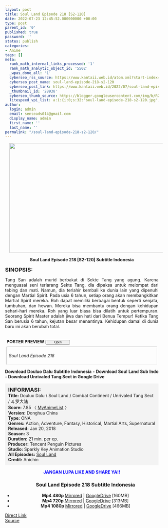 ```yaml
---
layout: post
title: Soul Land Episode 218 [S2-120]
date: 2022-07-23 12:45:52.000000000 +00:00
type: post
parent_id: '0'
published: true
password: ''
status: publish
categories:
- Anime
tags: []
meta:
  rank_math_internal_links_processed: '1'
  rank_math_analytic_object_id: '5502'
  _wpas_done_all: '1'
  cyberseo_rss_source: https://www.kantaii.web.id/atom.xml?start-index=1&max-results=150
  cyberseo_post_name: soul-land-episode-218-s2-120
  cyberseo_post_link: https://www.kantaii.web.id/2022/07/soul-land-episode-218-s2-120.html
  _thumbnail_id: '28938'
  cyberseo_thumb_source: https://blogger.googleusercontent.com/img/b/R29vZ2xl/AVvXsEiLCoF3TCCuVNR4Y_eOC2Z1enDnXR6AyXM_ZybReHjkBtupXh_HZ0ltfqQbsaXWHLafuSlVjzDNXQH0iZUchEh1lYwpphy7bWsSAADqRN5c0AixW0dnuGFD3rZaiSRMcERM4cUMXiO9Jb2ls8aqB84ccuCDiJkgKtAnBeIHgbbIgQzYkVm8t8y3axQ-/w640-h360/Soul%20Land%20218%20f.jpg
  litespeed_vpi_list: a:1:{i:0;s:32:"soul-land-episode-218-s2-120.jpg";}
author:
  login: admin
  email: senseads014@gmail.com
  display_name: admin
  first_name: ''
  last_name: ''
permalink: "/soul-land-episode-218-s2-120/"
---
```

<div class="separator" style="clear: both; text-align: center;"><a href="https://blogger.googleusercontent.com/img/b/R29vZ2xl/AVvXsEiLCoF3TCCuVNR4Y_eOC2Z1enDnXR6AyXM_ZybReHjkBtupXh_HZ0ltfqQbsaXWHLafuSlVjzDNXQH0iZUchEh1lYwpphy7bWsSAADqRN5c0AixW0dnuGFD3rZaiSRMcERM4cUMXiO9Jb2ls8aqB84ccuCDiJkgKtAnBeIHgbbIgQzYkVm8t8y3axQ-/s1365/Soul%20Land%20218%20f.jpg" style="margin-left: 1em; margin-right: 1em;"><img border="0" data-original-height="767" data-original-width="1365" height="360" src="{{ site.baseurl }}/assets/2022/07/Soul%20Land%20218%20f.jpg" width="640" /></a></div>
<p>
<div style="text-align: center;"><b>Soul Land Episode 218 [S2-120] Subtitle Indonesia</b></p>
</div>
<p><b><span style="font-size: large;">SINOPSIS:</span></b>
<div style="text-align: justify;">Tang San adalah murid berbakat di Sekte Tang yang agung. Karena menguasai seni terlarang Sekte Tang, dia dipaksa untuk melompat dari tebing dan mati. Namun, dia terlahir kembali ke dunia lain yang dipenuhi dengan Martial Spirit. Pada usia 6 tahun, setiap orang akan membangkitkan Martial Spirit mereka. Roh dapat memiliki berbagai bentuk seperti senjata, tumbuhan, dan hewan. Mereka bisa membantu orang dengan kehidupan sehari-hari mereka. Roh yang luar biasa bisa dilatih untuk pertempuran. Seorang Spirit Master adalah jiwa dan hati dari Benua Tempur! Ketika Tang San berusia 6 tahun, kejutan besar menantinya. Kehidupan damai di dunia baru ini akan berubah total.</p>
<p><a name="more"></a>
<div>
<div style="margin: 5px;">
<div class="smallfont" style="margin-bottom: 2px;"><span style="font-weight: bold;"><br />POSTER PREVIEW</span><input onclick="if (this.parentNode.parentNode.getElementsByTagName('div')[1].getElementsByTagName('div')[0].style.display != '') { this.parentNode.parentNode.getElementsByTagName('div')[1].getElementsByTagName('div')[0].style.display = ''; this.innerText = ''; this.value = ' Close..'; } else { this.parentNode.parentNode.getElementsByTagName('div')[1].getElementsByTagName('div')[0].style.display = 'none'; this.innerText = ''; this.value = ' Clik Here'; }" style="font-size: 10px; margin: 5px; padding: 0px; width: 80px;" type="button" value="Open" /></div>
<div class="alt2" style="border: 1px inset; margin: 0px; padding: 6px;">
<div style="display: none;">
<div class="separator" style="clear: both; text-align: center;"><a href="https://blogger.googleusercontent.com/img/b/R29vZ2xl/AVvXsEiLCoF3TCCuVNR4Y_eOC2Z1enDnXR6AyXM_ZybReHjkBtupXh_HZ0ltfqQbsaXWHLafuSlVjzDNXQH0iZUchEh1lYwpphy7bWsSAADqRN5c0AixW0dnuGFD3rZaiSRMcERM4cUMXiO9Jb2ls8aqB84ccuCDiJkgKtAnBeIHgbbIgQzYkVm8t8y3axQ-/s1365/Soul%20Land%20218%20f.jpg" style="margin-left: 1em; margin-right: 1em;"><img border="0" data-original-height="767" data-original-width="1365" height="360" src="{{ site.baseurl }}/assets/2022/07/Soul%20Land%20218%20f.jpg" width="640" /></a></div>
<p>
<div class="separator" style="clear: both; text-align: center;"><a href="https://blogger.googleusercontent.com/img/b/R29vZ2xl/AVvXsEj5TY_G3FptKy99S3XUyX8GEnth0jKEET8xsYJJYuY8mTGrhSICevdGkb2QR4aGvN0EJ3AZLoBeNIKcMJS0CBPgEuo2wzdH2QIlesX0rozD3HalhxjJ3T7E1oR6nYaHj6B1dtEqfNRY8-o-phypyut1zem_KwAeEtxBoTJAWtzFMtULC4sVvx7QGlrr/s1365/Soul%20Land%20218%20e.jpg" style="margin-left: 1em; margin-right: 1em;"><img border="0" data-original-height="767" data-original-width="1365" height="360" src="{{ site.baseurl }}/assets/2022/07/Soul%20Land%20218%20e.jpg" width="640" /></a></div>
<p>
<div class="separator" style="clear: both; text-align: center;"><a href="https://blogger.googleusercontent.com/img/b/R29vZ2xl/AVvXsEhwWJYelIccxTeuD29WfICnw7osLcgzrpuiIVqKUic16O5sHagxX3RqNpE4JgvX9cVitpMvlezhaKWDPUymOxbRCw0oSTx2YC_Cv5hZcyznGDmCKau2PUKTnDZ1zWY0Wls2fPEIBuT20AKXnt_15__K50fkU1LPZQ3zL5oV6y-Ux7zjcRkdAog97D5G/s1365/Soul%20Land%20218%20d.jpg" style="margin-left: 1em; margin-right: 1em;"><img border="0" data-original-height="767" data-original-width="1365" height="360" src="{{ site.baseurl }}/assets/2022/07/Soul%20Land%20218%20d.jpg" width="640" /></a></div>
<p>
<div class="separator" style="clear: both; text-align: center;"><a href="https://blogger.googleusercontent.com/img/b/R29vZ2xl/AVvXsEhD7_fraVxSYbIYg2dVUIXKhj3uA0o_2K14Quv0WSaWZQcudiHDc1CsTjgXAVrpDU0eqOgV3qQ09eFrw04Jzd9bfiCrHcSqTZkCJiNARc3g5cbJh01kXmAnIAyEc8PeaFSAkeHTIJlxXsBih_hGB2odWPcNGD6TgbbmbBUw1xWrbqIUuruTuTWp066w/s1365/Soul%20Land%20218%20c.jpg" style="margin-left: 1em; margin-right: 1em;"><img border="0" data-original-height="767" data-original-width="1365" height="360" src="{{ site.baseurl }}/assets/2022/07/Soul%20Land%20218%20c.jpg" width="640" /></a></div>
<p>
<div class="separator" style="clear: both; text-align: center;"><a href="https://blogger.googleusercontent.com/img/b/R29vZ2xl/AVvXsEiChiMnpTu4IhrQURU32YkSAS0aD3BJX5Ivb52gZMP8baVo9QDeFXF5KOLvxbT6FbOGZ6EKah0UOrGdKJJXE4QJl0XUgACTtBqnHTSanqnoacYAoY-_sXNPNcsNWvZAXS5Z3PQE_pEEX26Wcv9zIl-ARHLQyiNnBnG7NtkdpNt1KudO57vyBcGRCKbd/s1365/Soul%20Land%20218%20b.jpg" style="margin-left: 1em; margin-right: 1em;"><img border="0" data-original-height="767" data-original-width="1365" height="360" src="{{ site.baseurl }}/assets/2022/07/Soul%20Land%20218%20b.jpg" width="640" /></a></div>
<p>
<div class="separator" style="clear: both; text-align: center;"><a href="https://blogger.googleusercontent.com/img/b/R29vZ2xl/AVvXsEhoilexl5pi7qCbLVnR14V7FYj0TmKUhXPmYQNbfFPXqa2yU2-Z_bJoiz5T-5KWe9G3KfQTeFej5h9Vy_kwGj_o5NAJutw8Z4cZ9hdcVw3T1nxF6xnsrSSsJUJ5AJaOaGdrjPyFAWH_ExVo84njVEwAqeINc7J3RE5qyPcNKUYM62vLeJsS9aZyhjH_/s1365/Soul%20Land%20218%20a.jpg" style="margin-left: 1em; margin-right: 1em;"><img border="0" data-original-height="767" data-original-width="1365" height="360" src="{{ site.baseurl }}/assets/2022/07/Soul%20Land%20218%20a.jpg" width="640" /></a></div>
</div>
<p><i>Soul Land Episode 218</i></div>
</div>
</div>
<p> <b>Download Douluo Dalu Subtitle Indonesia - Download Soul Land Sub Indo - Download Unrivaled Tang Sect in Google Drive</b></div>
<p>
<div style="background-color: #f3f3f3; padding: 10px; text-align: left;"><b><span style="font-size: large;">INFORMASI:</span></b><br /><b>Title:</b> Douluo Dalu / Soul Land / Combat Continent / Unrivaled Tang Sect / 斗罗大陆<br /><b>Score:</b> 7.85 〈 <a href="https://myanimelist.net/anime/37150/Douluo_Dalu" target="_blank" rel="noopener">MyAnimeList</a> 〉<br /><b>Version:</b> Donghua China<br /><b>Type:</b> ONA<br /><b>Genres:</b> Action, Adventure, Fantasy, Historical, Martial Arts, Supernatural<br /><b>Released:</b> Jan 20, 2018<br /><b>Season:</b> 3<br /><b>Duration:</b> 21 min. per ep.<br /><b>Producer:</b> Tencent Penguin Pictures<br /><b>Studio:</b> Sparkly Key Animation Studio<br /><b>All Episodes:</b> <a href="https://www.kantaii.web.id/2018/02/soul-land-douluo-dalu.html" target="_blank" rel="noopener">Soul Land</a><br /><b>Credit:</b> Anichin</div>
<p>
<div style="text-align: center;"><b><span style="color: blue;">JANGAN LUPA LIKE AND SHARE YA!!</span></b>
<div class="dl">
<ul />
<h3 style="text-align: center;">Soul Land Episode 218 Subtitle Indonesia</h3>
<li style="text-align: center;"><b>Mp4 480p </b><a href="https://semawur.com/TuRQw" target="_blank" rel="noopener">Mirrored</a> | <a href="https://semawur.com/gQDv0fD" target="_blank" rel="noopener">GoogleDrive</a> [160MB]</li>
<li style="text-align: center;"><b>Mp4 720p </b><a href="https://semawur.com/4nwif" target="_blank" rel="noopener">Mirrored</a> | <a href="https://semawur.com/gKi4ulW" target="_blank" rel="noopener">GoogleDrive</a> [313MB]</li>
<li style="text-align: center;"><b>Mp4 1080p </b><a href="https://semawur.com/xQoPU" target="_blank" rel="noopener">Mirrored</a> | <a href="https://semawur.com/ET2Q8HOq" target="_blank" rel="noopener">GoogleDrive</a> [466MB]</li>
</div></div>
<link rel="stylesheet" href="https://cdnjs.cloudflare.com/ajax/libs/font-awesome/4.7.0/css/font-awesome.min.css" />
<div class="divbtn"> <a href="https://handymansurrender.com/fihup8buzv?key=94550f7ce39444073321dde3b8782f97" class="btn"><i class="fa fa-download"></i> Direct Link</a> <br /><a href="https://www.kantaii.web.id/2022/07/soul-land-episode-218-s2-120.html">Source</a> </div>
